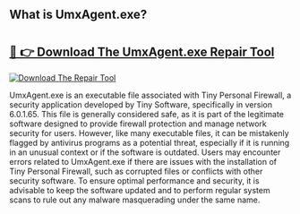## What is UmxAgent.exe? 

# <h2><a href="https://exedetect.com/download.php?UmxAgent.exe">🔗 👉 Download The UmxAgent.exe Repair Tool</a></h2>

[![Download The Repair Tool](https://exedetect.com/download-button.jpg)](https://exedetect.com/download.php?UmxAgent.exe)

UmxAgent.exe is an executable file associated with Tiny Personal Firewall, a security application developed by Tiny Software, specifically in version 6.0.1.65. This file is generally considered safe, as it is part of the legitimate software designed to provide firewall protection and manage network security for users. However, like many executable files, it can be mistakenly flagged by antivirus programs as a potential threat, especially if it is running in an unusual context or if the software is outdated. Users may encounter errors related to UmxAgent.exe if there are issues with the installation of Tiny Personal Firewall, such as corrupted files or conflicts with other security software. To ensure optimal performance and security, it is advisable to keep the software updated and to perform regular system scans to rule out any malware masquerading under the same name.